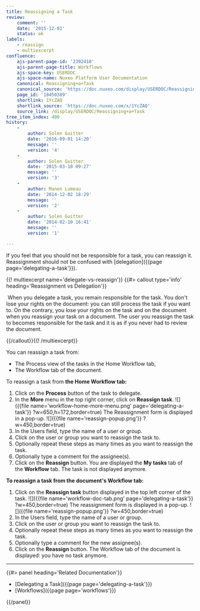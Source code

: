```yaml
---
title: Reassigning a Task
review:
    comment: ''
    date: '2015-12-01'
    status: ok
labels:
    - reassign
    - multiexcerpt
confluence:
    ajs-parent-page-id: '2392410'
    ajs-parent-page-title: Workflows
    ajs-space-key: USERDOC
    ajs-space-name: Nuxeo Platform User Documentation
    canonical: Reassigning+a+Task
    canonical_source: 'https://doc.nuxeo.com/display/USERDOC/Reassigning+a+Task'
    page_id: '18450389'
    shortlink: 1YcZAQ
    shortlink_source: 'https://doc.nuxeo.com/x/1YcZAQ'
    source_link: /display/USERDOC/Reassigning+a+Task
tree_item_index: 400
history:
    -
        author: Solen Guitter
        date: '2016-09-01 14:20'
        message: ''
        version: '4'
    -
        author: Solen Guitter
        date: '2015-03-10 09:27'
        message: ''
        version: '3'
    -
        author: Manon Lumeau
        date: '2014-12-02 18:29'
        message: ''
        version: '2'
    -
        author: Solen Guitter
        date: '2014-02-10 16:41'
        message: ''
        version: '1'

---
```

If you feel that you should not be responsible for a task, you can reassign it. Reassignment should not be confused with [delegation]({{page page='delegating-a-task'}}).

{{! multiexcerpt name='delegate-vs-reassign'}} {{#> callout type='info' heading='Reassignment vs Delegation'}}

&nbsp;When you delegate a task, you remain responsible for the task. You don't lose your rights on the document: you can still process the task if you want to. On the contrary, you lose your rights on the task and on the document when you reassign your task on a document. The user you reassign the task to becomes responsible for the task and it is as if you never had to review the document.

{{/callout}}{{! /multiexcerpt}}

You can reassign a task from:

*   The Process view of the tasks in the Home Workflow tab,
*   The Workflow tab of the document.

To reassign a task from **the Home Workflow tab:**

1.  Click on the&nbsp;**Process**&nbsp;button of the task to delegate.
2.  In the&nbsp;**More**&nbsp;menu in the top right corner, click on **Reassign task**.
    ![]({{file name='workflow-home-more-menu.png' page='delegating-a-task'}} ?w=650,h=172,border=true)
    The Reassignment form is displayed in a pop-up.
    ![]({{file name='reassign-popup.png'}} ?w=450,border=true)
3.  In the Users field, type the name of a user or group.
4.  Click on the user or group you want to reassign the task to.
5.  Optionally repeat these steps as many times as you want to reassign the task.
6.  Optionally type a comment for the assignee(s).
7.  Click on the **Reassign** button.
    You are displayed the&nbsp;**My tasks**&nbsp;tab of the&nbsp;**Workflow**&nbsp;tab. The task is not displayed anymore.

**To reassign a task from the document's Workflow tab:**

1.  Click on the **Reassign task**&nbsp;button displayed in the top left corner of the task.
    ![]({{file name='workflow-doc-tab.png' page='delegating-a-task'}} ?w=450,border=true)
    The reassignment form is displayed in a pop-up.
    ![]({{file name='reassign-popup.png'}} ?w=450,border=true)
2.  In the Users field, type the name of a user or group.
3.  Click on the user or group you want to reassign the task to.
4.  Optionally repeat these steps as many times as you want to reassign the task.
5.  Optionally type a comment for the new assignee(s).
6.  Click on the **Reassign** button.
    The Workflow tab of the document is displayed: you have no task anymore.

* * *

<div class="row" data-equalizer data-equalize-on="medium"><div class="column medium-6">{{#> panel heading='Related Documentation'}}

*   [Delegating a Task]({{page page='delegating-a-task'}})
*   [Workflows]({{page page='workflows'}})

{{/panel}}</div><div class="column medium-6">

&nbsp;

&nbsp;

</div></div>
